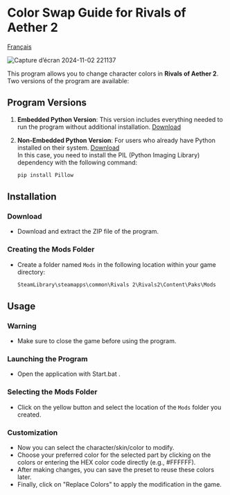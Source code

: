 
# Color Swap Guide for Rivals of Aether 2

[Français](README.fr.md)

![Capture d’écran 2024-11-02 221137](https://github.com/user-attachments/assets/436107a4-ab03-41ee-92b4-2d57e7d664ab)



This program allows you to change character colors in **Rivals of Aether 2**. Two versions of the program are available:

## Program Versions

1. **Embedded Python Version**: This version includes everything needed to run the program without additional installation. [Download](https://github.com/Keryan-666/Color-Swap-ROA-2/releases/download/v1.0.3/Color_Swap_ROA_2_python.zip)

2. **Non-Embedded Python Version**: For users who already have Python installed on their system. [Download](https://github.com/Keryan-666/Color-Swap-ROA-2/releases/download/v1.0.3/Color_Swap_ROA_2.zip) <br>
In this case, you need to install the PIL (Python Imaging Library) dependency with the following command:

   ```bash
   pip install Pillow
   ```

## Installation

### Download
- Download and extract the ZIP file of the program.

### Creating the Mods Folder
- Create a folder named `Mods` in the following location within your game directory:

   ```css
   SteamLibrary\steamapps\common\Rivals 2\Rivals2\Content\Paks\Mods
   ```

## Usage

### Warning
- Make sure to close the game before using the program.

### Launching the Program
- Open the application with Start.bat .

### Selecting the Mods Folder
- Click on the yellow button and select the location of the `Mods` folder you created.

### Customization
- Now you can select the character/skin/color to modify.
- Choose your preferred color for the selected part by clicking on the colors or entering the HEX color code directly (e.g., #FFFFFF).
- After making changes, you can save the preset to reuse these colors later.
- Finally, click on "Replace Colors" to apply the modification in the game.
